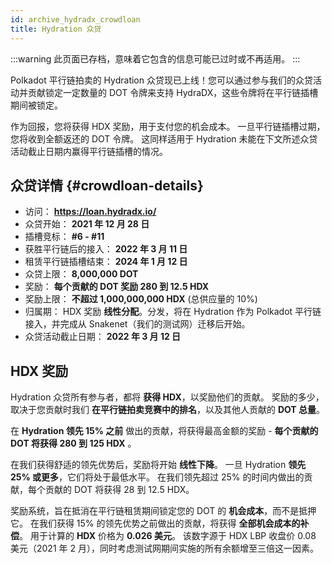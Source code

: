 ```yaml
---
id: archive_hydradx_crowdloan
title: Hydration 众贷
---
```


:::warning
此页面已存档，意味着它包含的信息可能已过时或不再适用。
:::

Polkadot 平行链拍卖的 Hydration 众贷现已上线！您可以通过参与我们的众贷活动并贡献锁定一定数量的 DOT 令牌来支持 HydraDX，这些令牌将在平行链插槽期间被锁定。

作为回报，您将获得 HDX 奖励，用于支付您的机会成本。 一旦平行链插槽过期，您将收到全额返还的 DOT 令牌。 这同样适用于 Hydration 未能在下文所述众贷活动截止日期内赢得平行链插槽的情况。

## 众贷详情 {#crowdloan-details}
* 访问： **https://loan.hydradx.io/** 
* 众贷开始： **2021 年 12 月 28 日** 
* 插槽竞标： **#6 - #11**
* 获胜平行链后的接入： **2022 年 3 月 11 日**
* 租赁平行链插槽结束： **2024 年 1 月 12 日**
* 众贷上限： **8,000,000 DOT**
* 奖励： **每个贡献的 DOT 奖励 280 到 12.5 HDX**
* 奖励上限： **不超过 1,000,000,000 HDX** (总供应量的 10%)
* 归属期： HDX 奖励 **线性分配**。分发，将在 Hydration 作为 Polkadot 平行链接入，并完成从 Snakenet（我们的测试网）迁移后开始。
* 众贷活动截止日期： **2022 年 3 月 12 日**

## HDX 奖励
Hydration 众贷所有参与者，都将 **获得 HDX**，以奖励他们的贡献。 奖励的多少，取决于您贡献时我们 **在平行链拍卖竞赛中的排名**，以及其他人贡献的 **DOT 总量**。

在 **Hydration 领先 15% 之前** 做出的贡献，将获得最高金额的奖励 -  **每个贡献的 DOT 将获得 280 到 125 HDX** 。

在我们获得舒适的领先优势后，奖励将开始 **线性下降**。 一旦 Hydration **领先 25% 或更多**，它们将处于最低水平。 在我们领先超过 25% 的时间内做出的贡献，每个贡献的 DOT 将获得 28 到 12.5 HDX。

奖励系统，旨在抵消在平行链租赁期间锁定您的 DOT 的 **机会成本**，而不是抵押它。 在我们获得 15% 的领先优势之前做出的贡献，将获得 **全部机会成本的补偿**。 用于计算的 **HDX** 价格为 **0.026 美元**。 该数字源于 HDX LBP 收盘价 0.08 美元（2021 年 2 月），同时考虑测试网期间实施的所有余额增至三倍这一因素。


